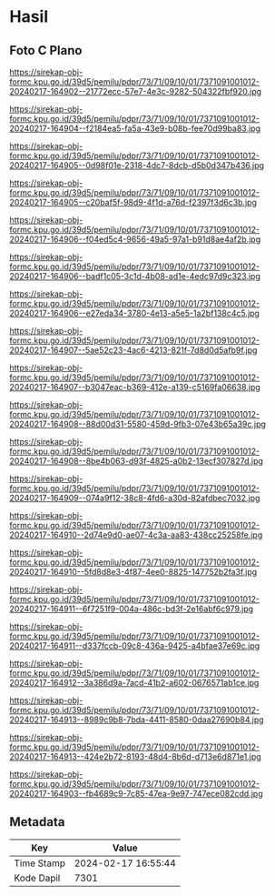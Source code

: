 # Hasil

## Foto C Plano

https://sirekap-obj-formc.kpu.go.id/39d5/pemilu/pdpr/73/71/09/10/01/7371091001012-20240217-164902--21772ecc-57e7-4e3c-9282-504322fbf920.jpg

https://sirekap-obj-formc.kpu.go.id/39d5/pemilu/pdpr/73/71/09/10/01/7371091001012-20240217-164904--f2184ea5-fa5a-43e9-b08b-fee70d99ba83.jpg

https://sirekap-obj-formc.kpu.go.id/39d5/pemilu/pdpr/73/71/09/10/01/7371091001012-20240217-164905--0d98f01e-2318-4dc7-8dcb-d5b0d347b436.jpg

https://sirekap-obj-formc.kpu.go.id/39d5/pemilu/pdpr/73/71/09/10/01/7371091001012-20240217-164905--c20baf5f-98d9-4f1d-a76d-f2397f3d6c3b.jpg

https://sirekap-obj-formc.kpu.go.id/39d5/pemilu/pdpr/73/71/09/10/01/7371091001012-20240217-164906--f04ed5c4-9656-49a5-97a1-b91d8ae4af2b.jpg

https://sirekap-obj-formc.kpu.go.id/39d5/pemilu/pdpr/73/71/09/10/01/7371091001012-20240217-164906--badf1c05-3c1d-4b08-ad1e-4edc97d9c323.jpg

https://sirekap-obj-formc.kpu.go.id/39d5/pemilu/pdpr/73/71/09/10/01/7371091001012-20240217-164906--e27eda34-3780-4e13-a5e5-1a2bf138c4c5.jpg

https://sirekap-obj-formc.kpu.go.id/39d5/pemilu/pdpr/73/71/09/10/01/7371091001012-20240217-164907--5ae52c23-4ac6-4213-821f-7d8d0d5afb9f.jpg

https://sirekap-obj-formc.kpu.go.id/39d5/pemilu/pdpr/73/71/09/10/01/7371091001012-20240217-164907--b3047eac-b369-412e-a139-c5169fa06638.jpg

https://sirekap-obj-formc.kpu.go.id/39d5/pemilu/pdpr/73/71/09/10/01/7371091001012-20240217-164908--88d00d31-5580-459d-9fb3-07e43b65a39c.jpg

https://sirekap-obj-formc.kpu.go.id/39d5/pemilu/pdpr/73/71/09/10/01/7371091001012-20240217-164908--8be4b063-d93f-4825-a0b2-13ecf307827d.jpg

https://sirekap-obj-formc.kpu.go.id/39d5/pemilu/pdpr/73/71/09/10/01/7371091001012-20240217-164909--074a9f12-38c8-4fd6-a30d-82afdbec7032.jpg

https://sirekap-obj-formc.kpu.go.id/39d5/pemilu/pdpr/73/71/09/10/01/7371091001012-20240217-164910--2d74e9d0-ae07-4c3a-aa83-438cc25258fe.jpg

https://sirekap-obj-formc.kpu.go.id/39d5/pemilu/pdpr/73/71/09/10/01/7371091001012-20240217-164910--5fd8d8e3-4f87-4ee0-8825-147752b2fa3f.jpg

https://sirekap-obj-formc.kpu.go.id/39d5/pemilu/pdpr/73/71/09/10/01/7371091001012-20240217-164911--6f7251f9-004a-486c-bd3f-2e16abf6c979.jpg

https://sirekap-obj-formc.kpu.go.id/39d5/pemilu/pdpr/73/71/09/10/01/7371091001012-20240217-164911--d337fccb-09c8-436a-9425-a4bfae37e69c.jpg

https://sirekap-obj-formc.kpu.go.id/39d5/pemilu/pdpr/73/71/09/10/01/7371091001012-20240217-164912--3a386d9a-7acd-41b2-a602-0676571ab1ce.jpg

https://sirekap-obj-formc.kpu.go.id/39d5/pemilu/pdpr/73/71/09/10/01/7371091001012-20240217-164913--8989c9b8-7bda-4411-8580-0daa27690b84.jpg

https://sirekap-obj-formc.kpu.go.id/39d5/pemilu/pdpr/73/71/09/10/01/7371091001012-20240217-164913--424e2b72-8193-48d4-8b6d-d713e6d871e1.jpg

https://sirekap-obj-formc.kpu.go.id/39d5/pemilu/pdpr/73/71/09/10/01/7371091001012-20240217-164903--fb4689c9-7c85-47ea-9e97-747ece082cdd.jpg


## Metadata

| Key        | Value               |
| ---------- | ------------------- |
| Time Stamp | 2024-02-17 16:55:44 |
| Kode Dapil | 7301                |



